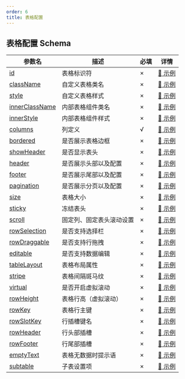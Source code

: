 ```yaml
---
order: 6
title: 表格配置
---
```


## 表格配置 Schema

| 参数名 | 描述 | 必填 | 详情 |
| ----- | ---- | ---- | ---- |
| [id](/drip-table/schema/id) | 表格标识符 | × | [🔗 示例](/drip-table/schema/id) |
| [className](/drip-table/schema/class-name) | 自定义表格类名 | × | [🔗 示例](/drip-table/schema/class-name) |
| [style](/drip-table/schema/style) | 自定义表格样式 | × | [🔗 示例](/drip-table/schema/style) |
| [innerClassName](/drip-table/schema/inner-class-name) | 内部表格组件类名 | × | [🔗 示例](/drip-table/schema/inner-class-name) |
| [innerStyle](/drip-table/schema/inner-style) | 内部表格组件样式 | × | [🔗 示例](/drip-table/schema/inner-style) |
| [columns](/drip-table/schema/columns) | 列定义 | √ | [🔗 示例](/drip-table/schema/columns) |
| [bordered](/drip-table/schema/bordered) | 是否展示表格边框 | × | [🔗 示例](/drip-table/schema/bordered) |
| [showHeader](/drip-table/schema/show-header) | 是否显示表头 | × | [🔗 示例](/drip-table/schema/show-header) |
| [header](/drip-table/schema/header) | 是否展示头部以及配置 | × | [🔗 示例](/drip-table/schema/header) |
| [footer](/drip-table/schema/footer) | 是否展示尾部以及配置 | × | [🔗 示例](/drip-table/schema/footer) |
| [pagination](/drip-table/schema/pagination) | 是否展示分页以及配置 | × | [🔗 示例](/drip-table/schema/pagination) |
| [size](/drip-table/schema/size) | 表格大小 | × | [🔗 示例](/drip-table/schema/size) |
| [sticky](/drip-table/schema/sticky) | 冻结表头 | × | [🔗 示例](/drip-table/schema/sticky) |
| [scroll](/drip-table/schema/scroll) | 固定列、固定表头滚动设置 | × | [🔗 示例](/drip-table/schema/scroll) |
| [rowSelection](/drip-table/schema/row-selection) | 是否支持选择栏 | × | [🔗 示例](/drip-table/schema/row-selection) |
| [rowDraggable](/drip-table/schema/row-draggable) | 是否支持行拖拽 | × | [🔗 示例](/drip-table/schema/row-draggable) |
| [editable](/drip-table/schema/editable) | 是否支持数据编辑 | × | [🔗 示例](/drip-table/schema/editable) |
| [tableLayout](/drip-table/schema/table-layout) | 表格布局属性 | × | [🔗 示例](/drip-table/schema/table-layout) |
| [stripe](/drip-table/schema/stripe) | 表格间隔斑马纹 | × | [🔗 示例](/drip-table/schema/stripe) |
| [virtual](/drip-table/schema/virtual) | 是否开启虚拟滚动 | × | [🔗 示例](/drip-table/schema/virtual) |
| [rowHeight](/drip-table/schema/row-height) | 表格行高（虚拟滚动） | × | [🔗 示例](/drip-table/schema/row-height) |
| [rowKey](/drip-table/schema/row-key) | 表格行主键 | × | [🔗 示例](/drip-table/schema/row-key) |
| [rowSlotKey](/drip-table/schema/row-slot-key) | 行插槽键名 | × | [🔗 示例](/drip-table/schema/row-slot-key) |
| [rowHeader](/drip-table/schema/row-header) | 行头部插槽 | × | [🔗 示例](/drip-table/schema/row-header) |
| [rowFooter](/drip-table/schema/row-footer) | 行尾部插槽 | × | [🔗 示例](/drip-table/schema/row-footer) |
| [emptyText](/drip-table/schema/empty-text) | 表格无数据时提示语 | × | [🔗 示例](/drip-table/schema/empty-text) |
| [subtable](/drip-table/schema/subtable) | 子表设置项 | × | [🔗 示例](/drip-table/schema/subtable) |
